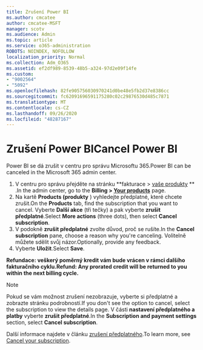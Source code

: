 ```yaml
---
title: Zrušení Power BI
ms.author: cmcatee
author: cmcatee-MSFT
manager: scotv
ms.audience: Admin
ms.topic: article
ms.service: o365-administration
ROBOTS: NOINDEX, NOFOLLOW
localization_priority: Normal
ms.collection: Adm_O365
ms.assetid: ef2df989-8539-48b5-a324-97d2e09f14fe
ms.custom:
- "9002564"
- "5092"
ms.openlocfilehash: 82fe905756030970241d0be48e5fb2d37e8386cc
ms.sourcegitcommit: fc62091696591175280c02c29876530d485c7871
ms.translationtype: MT
ms.contentlocale: cs-CZ
ms.lasthandoff: 09/26/2020
ms.locfileid: "48287167"
---
```

# <a name="cancel-power-bi"></a><span data-ttu-id="6d294-102">Zrušení Power BI</span><span class="sxs-lookup"><span data-stu-id="6d294-102">Cancel Power BI</span></span>

<span data-ttu-id="6d294-103">Power BI se dá zrušit v centru pro správu Microsoftu 365.</span><span class="sxs-lookup"><span data-stu-id="6d294-103">Power BI can be canceled in the Microsoft 365 admin center.</span></span>

1. <span data-ttu-id="6d294-104">V centru pro správu přejděte na stránku \*\*fakturace > [vaše produkty](https://go.microsoft.com/fwlink/p/?linkid=842054) \*\* .</span><span class="sxs-lookup"><span data-stu-id="6d294-104">In the admin center, go to the **Billing > [Your products](https://go.microsoft.com/fwlink/p/?linkid=842054)** page.</span></span>
2. <span data-ttu-id="6d294-105">Na kartě **Products (produkty** ) vyhledejte předplatné, které chcete zrušit.</span><span class="sxs-lookup"><span data-stu-id="6d294-105">On the **Products** tab, find the subscription that you want to cancel.</span></span> <span data-ttu-id="6d294-106">Vyberte **Další akce** (tři tečky) a pak vyberte **zrušit předplatné**.</span><span class="sxs-lookup"><span data-stu-id="6d294-106">Select **More actions** (three dots), then select **Cancel subscription**.</span></span>
3. <span data-ttu-id="6d294-107">V podokně **zrušit předplatné** zvolte důvod, proč se rušíte.</span><span class="sxs-lookup"><span data-stu-id="6d294-107">In the **Cancel subscription** pane, choose a reason why you're canceling.</span></span> <span data-ttu-id="6d294-108">Volitelně můžete sdělit svůj názor.</span><span class="sxs-lookup"><span data-stu-id="6d294-108">Optionally, provide any feedback.</span></span>
4. <span data-ttu-id="6d294-109">Vyberte **Uložit**.</span><span class="sxs-lookup"><span data-stu-id="6d294-109">Select **Save**.</span></span>

<span data-ttu-id="6d294-110">**Refundace: veškerý poměrný kredit vám bude vrácen v rámci dalšího fakturačního cyklu.**</span><span class="sxs-lookup"><span data-stu-id="6d294-110">**Refund: Any prorated credit will be returned to you within the next billing cycle.**</span></span>

> [!NOTE]
> <span data-ttu-id="6d294-111">Pokud se vám možnost zrušení nezobrazuje, vyberte si předplatné a zobrazte stránku podrobností.</span><span class="sxs-lookup"><span data-stu-id="6d294-111">If you don't see the option to cancel, select the subscription to view the details page.</span></span> <span data-ttu-id="6d294-112">V části **nastavení předplatného a platby** vyberte **zrušit předplatné**.</span><span class="sxs-lookup"><span data-stu-id="6d294-112">In the **Subscription and payment settings** section, select **Cancel subscription**.</span></span>

<span data-ttu-id="6d294-113">Další informace najdete v článku [zrušení předplatného](https://docs.microsoft.com/microsoft-365/commerce/subscriptions/cancel-your-subscription).</span><span class="sxs-lookup"><span data-stu-id="6d294-113">To learn more, see [Cancel your subscription](https://docs.microsoft.com/microsoft-365/commerce/subscriptions/cancel-your-subscription).</span></span>